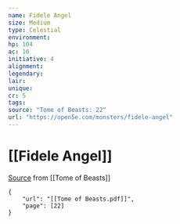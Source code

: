 ```yaml
---
name: Fidele Angel
size: Medium
type: Celestial
environment: 
hp: 104
ac: 16
initiative: 4
alignment: 
legendary: 
lair: 
unique: 
cr: 5
tags: 
source: "Tome of Beasts: 22"
url: "https://open5e.com/monsters/fidele-angel"
---
```

# [[Fidele Angel]]

[Source](zotero://open-pdf/library/items/ULEQWHJM?page=22) from [[Tome of Beasts]]

```pdf
{
	"url": "[[Tome of Beasts.pdf]]",
	"page": [22]
}
```

